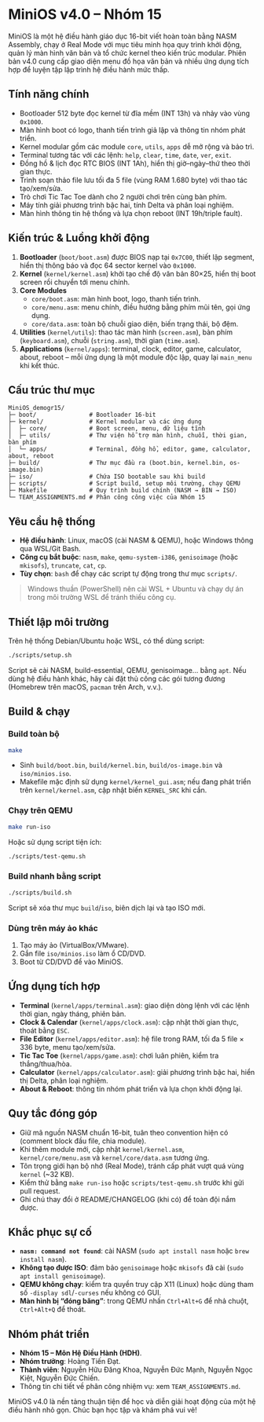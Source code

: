 # MiniOS v4.0 – Nhóm 15

MiniOS là một hệ điều hành giáo dục 16-bit viết hoàn toàn bằng NASM Assembly, chạy ở Real Mode với mục tiêu minh họa quy trình khởi động, quản lý màn hình văn bản và tổ chức kernel theo kiến trúc modular. Phiên bản v4.0 cung cấp giao diện menu đồ họa văn bản và nhiều ứng dụng tích hợp để luyện tập lập trình hệ điều hành mức thấp.

## Tính năng chính
- Bootloader 512 byte đọc kernel từ đĩa mềm (INT 13h) và nhảy vào vùng `0x1000`.
- Màn hình boot có logo, thanh tiến trình giả lập và thông tin nhóm phát triển.
- Kernel modular gồm các module `core`, `utils`, `apps` dễ mở rộng và bảo trì.
- Terminal tương tác với các lệnh: `help`, `clear`, `time`, `date`, `ver`, `exit`.
- Đồng hồ & lịch đọc RTC BIOS (INT 1Ah), hiển thị giờ–ngày–thứ theo thời gian thực.
- Trình soạn thảo file lưu tối đa 5 file (vùng RAM 1.680 byte) với thao tác tạo/xem/sửa.
- Trò chơi Tic Tac Toe dành cho 2 người chơi trên cùng bàn phím.
- Máy tính giải phương trình bậc hai, tính Delta và phân loại nghiệm.
- Màn hình thông tin hệ thống và lựa chọn reboot (INT 19h/triple fault).

## Kiến trúc & Luồng khởi động
1. **Bootloader** (`boot/boot.asm`) được BIOS nạp tại `0x7C00`, thiết lập segment, hiển thị thông báo và đọc 64 sector kernel vào `0x1000`.
2. **Kernel** (`kernel/kernel.asm`) khởi tạo chế độ văn bản 80×25, hiển thị boot screen rồi chuyển tới menu chính.
3. **Core Modules**
   - `core/boot.asm`: màn hình boot, logo, thanh tiến trình.
   - `core/menu.asm`: menu chính, điều hướng bằng phím mũi tên, gọi ứng dụng.
   - `core/data.asm`: toàn bộ chuỗi giao diện, biến trạng thái, bộ đệm.
4. **Utilities** (`kernel/utils`): thao tác màn hình (`screen.asm`), bàn phím (`keyboard.asm`), chuỗi (`string.asm`), thời gian (`time.asm`).
5. **Applications** (`kernel/apps`): terminal, clock, editor, game, calculator, about, reboot – mỗi ứng dụng là một module độc lập, quay lại `main_menu` khi kết thúc.

## Cấu trúc thư mục
```
MiniOS_demogr15/
├─ boot/               # Bootloader 16-bit
├─ kernel/             # Kernel modular và các ứng dụng
│  ├─ core/            # Boot screen, menu, dữ liệu tĩnh
│  ├─ utils/           # Thư viện hỗ trợ màn hình, chuỗi, thời gian, bàn phím
│  └─ apps/            # Terminal, đồng hồ, editor, game, calculator, about, reboot
├─ build/              # Thư mục đầu ra (boot.bin, kernel.bin, os-image.bin)
├─ iso/                # Chứa ISO bootable sau khi build
├─ scripts/            # Script build, setup môi trường, chạy QEMU
├─ Makefile            # Quy trình build chính (NASM → BIN → ISO)
└─ TEAM_ASSIGNMENTS.md # Phân công công việc của Nhóm 15
```

## Yêu cầu hệ thống
- **Hệ điều hành**: Linux, macOS (cài NASM & QEMU), hoặc Windows thông qua WSL/Git Bash.
- **Công cụ bắt buộc**: `nasm`, `make`, `qemu-system-i386`, `genisoimage` (hoặc `mkisofs`), `truncate`, `cat`, `cp`.
- **Tùy chọn**: `bash` để chạy các script tự động trong thư mục `scripts/`.

> Windows thuần (PowerShell) nên cài WSL + Ubuntu và chạy dự án trong môi trường WSL để tránh thiếu công cụ.

## Thiết lập môi trường
Trên hệ thống Debian/Ubuntu hoặc WSL, có thể dùng script:

```bash
./scripts/setup.sh
```

Script sẽ cài NASM, build-essential, QEMU, genisoimage… bằng `apt`. Nếu dùng hệ điều hành khác, hãy cài đặt thủ công các gói tương đương (Homebrew trên macOS, `pacman` trên Arch, v.v.).

## Build & chạy
### Build toàn bộ
```bash
make
```
- Sinh `build/boot.bin`, `build/kernel.bin`, `build/os-image.bin` và `iso/minios.iso`.
- Makefile mặc định sử dụng `kernel/kernel_gui.asm`; nếu đang phát triển trên `kernel/kernel.asm`, cập nhật biến `KERNEL_SRC` khi cần.

### Chạy trên QEMU
```bash
make run-iso
```
Hoặc sử dụng script tiện ích:
```bash
./scripts/test-qemu.sh
```

### Build nhanh bằng script
```bash
./scripts/build.sh
```
Script sẽ xóa thư mục `build`/`iso`, biên dịch lại và tạo ISO mới.

### Dùng trên máy ảo khác
1. Tạo máy ảo (VirtualBox/VMware).
2. Gắn file `iso/minios.iso` làm ổ CD/DVD.
3. Boot từ CD/DVD để vào MiniOS.

## Ứng dụng tích hợp
- **Terminal** (`kernel/apps/terminal.asm`): giao diện dòng lệnh với các lệnh thời gian, ngày tháng, phiên bản.
- **Clock & Calendar** (`kernel/apps/clock.asm`): cập nhật thời gian thực, thoát bằng `ESC`.
- **File Editor** (`kernel/apps/editor.asm`): hệ file trong RAM, tối đa 5 file × 336 byte, menu tạo/xem/sửa.
- **Tic Tac Toe** (`kernel/apps/game.asm`): chơi luân phiên, kiểm tra thắng/thua/hòa.
- **Calculator** (`kernel/apps/calculator.asm`): giải phương trình bậc hai, hiển thị Delta, phân loại nghiệm.
- **About & Reboot**: thông tin nhóm phát triển và lựa chọn khởi động lại.

## Quy tắc đóng góp
- Giữ mã nguồn NASM chuẩn 16-bit, tuân theo convention hiện có (comment block đầu file, chia module).
- Khi thêm module mới, cập nhật `kernel/kernel.asm`, `kernel/core/menu.asm` và `kernel/core/data.asm` tương ứng.
- Tôn trọng giới hạn bộ nhớ (Real Mode), tránh cấp phát vượt quá vùng `kernel` (~32 KB).
- Kiểm thử bằng `make run-iso` hoặc `scripts/test-qemu.sh` trước khi gửi pull request.
- Ghi chú thay đổi ở README/CHANGELOG (khi có) để toàn đội nắm được.

## Khắc phục sự cố
- **`nasm: command not found`**: cài NASM (`sudo apt install nasm` hoặc `brew install nasm`).
- **Không tạo được ISO**: đảm bảo `genisoimage` hoặc `mkisofs` đã cài (`sudo apt install genisoimage`).
- **QEMU không chạy**: kiểm tra quyền truy cập X11 (Linux) hoặc dùng tham số `-display sdl`/`-curses` nếu không có GUI.
- **Màn hình bị “đóng băng”**: trong QEMU nhấn `Ctrl+Alt+G` để nhả chuột, `Ctrl+Alt+Q` để thoát.

## Nhóm phát triển
- **Nhóm 15 – Môn Hệ Điều Hành (HDH)**.
- **Nhóm trưởng**: Hoàng Tiến Đạt.
- **Thành viên**: Nguyễn Hữu Đăng Khoa, Nguyễn Đức Mạnh, Nguyễn Ngọc Kiệt, Nguyễn Đức Chiến.
- Thông tin chi tiết về phân công nhiệm vụ: xem `TEAM_ASSIGNMENTS.md`.

MiniOS v4.0 là nền tảng thuận tiện để học và diễn giải hoạt động của một hệ điều hành nhỏ gọn. Chúc bạn học tập và khám phá vui vẻ!

